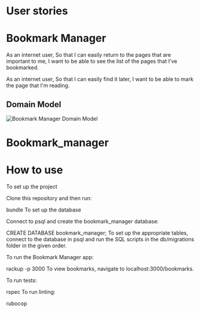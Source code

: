 # User stories
# Bookmark Manager

As an internet user,
So that I can easily return to the pages that are important to me,
I want to be able to see the list of the pages that I've bookmarked.

As an internet user,
So that I can easily find it later,
I want to be able to mark the page that I'm reading.

## Domain Model
![Bookmark Manager Domain Model](snapp.jpg)
# Bookmark_manager
# How to use

To set up the project

Clone this repository and then run:

bundle
To set up the database

Connect to psql and create the bookmark_manager database:

CREATE DATABASE bookmark_manager;
To set up the appropriate tables, connect to the database in psql and run the SQL scripts in the db/migrations folder in the given order.

To run the Bookmark Manager app:

rackup -p 3000
To view bookmarks, navigate to localhost:3000/bookmarks.

To run tests:

rspec
To run linting:

rubocop
